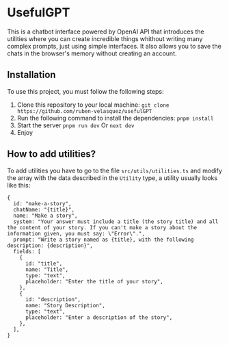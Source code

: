 # UsefulGPT

This is a chatbot interface powered by OpenAI API that introduces the utilities where you can create incredible things whithout writing many complex prompts, just using simple interfaces. It also allows you to save the chats in the browser's memory without creating an account.

## Installation
To use this project, you must follow the following steps:

1. Clone this repository to your local machine:
```git clone https://github.com/ruben-velasquez/usefulGPT```
2. Run the following command to install the dependencies:
```pnpm install```
3. Start the server
```pnpm run dev```
Or
```next dev```
4. Enjoy

## How to add utilities?

To add utilities you have to go to the file ```src/utils/utilities.ts``` and modify the array with the data described in the ```Utility``` type, a utility usually looks like this:

    {
      id: "make-a-story",
      chatName: "{title}",
      name: "Make a story",
      system: "Your answer must include a title (the story title) and all the content of your story. If you can't make a story about the information given, you must say: \"Error\".",
      prompt: "Write a story named as {title}, with the following description: {description}",
      fields: [
        {
          id: "title",
          name: "Title",
          type: "text",
          placeholder: "Enter the title of your story",
        },
        {
          id: "description",
          name: "Story Description",
          type: "text",
          placeholder: "Enter a description of the story",
        },
      ],
    }
